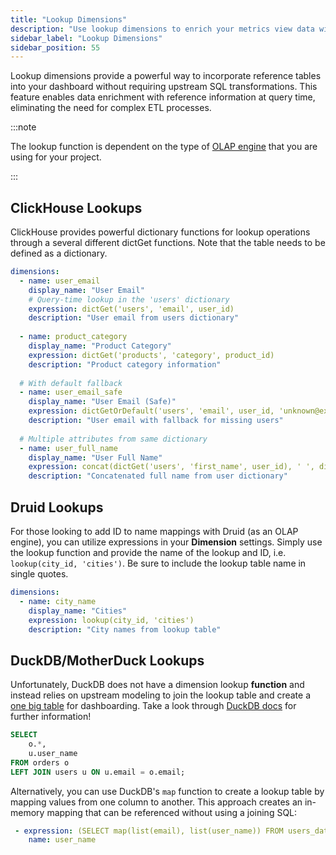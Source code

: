 ```yaml
---
title: "Lookup Dimensions"
description: "Use lookup dimensions to enrich your metrics view data with reference information at query time"
sidebar_label: "Lookup Dimensions"
sidebar_position: 55
---
```


Lookup dimensions provide a powerful way to incorporate reference tables into your dashboard without requiring upstream SQL transformations. This feature enables data enrichment with reference information at query time, eliminating the need for complex ETL processes.

:::note

The lookup function is dependent on the type of [OLAP engine](/connect/olap) that you are using for your project.

:::

## ClickHouse Lookups

ClickHouse provides powerful dictionary functions for lookup operations through a several different dictGet functions. Note that the table needs to be defined as a dictionary. 

```yaml
dimensions:
  - name: user_email
    display_name: "User Email"
    # Query-time lookup in the 'users' dictionary
    expression: dictGet('users', 'email', user_id)
    description: "User email from users dictionary"
    
  - name: product_category
    display_name: "Product Category" 
    expression: dictGet('products', 'category', product_id)
    description: "Product category information"
    
  # With default fallback
  - name: user_email_safe
    display_name: "User Email (Safe)"
    expression: dictGetOrDefault('users', 'email', user_id, 'unknown@example.com')
    description: "User email with fallback for missing users"
    
  # Multiple attributes from same dictionary
  - name: user_full_name
    display_name: "User Full Name"
    expression: concat(dictGet('users', 'first_name', user_id), ' ', dictGet('users', 'last_name', user_id))
    description: "Concatenated full name from user dictionary"
```

## Druid Lookups

For those looking to add ID to name mappings with Druid (as an OLAP engine), you can utilize expressions in your **Dimension** settings. Simply use the lookup function and provide the name of the lookup and ID, i.e. `lookup(city_id, 'cities')`. Be sure to include the lookup table name in single quotes.

```yaml
dimensions:
  - name: city_name
    display_name: "Cities"
    expression: lookup(city_id, 'cities')
    description: "City names from lookup table"
```

## DuckDB/MotherDuck Lookups

Unfortunately, DuckDB does not have a dimension lookup **function** and instead relies on upstream modeling to join the lookup table and create a [one big table](/build/models/#one-big-table-and-dashboarding) for dashboarding. Take a look through [DuckDB docs](https://duckdb.org/docs/stable/sql/introduction) for further information!

```sql
SELECT 
    o.*,
    u.user_name
FROM orders o
LEFT JOIN users u ON u.email = o.email;
```


Alternatively, you can use DuckDB's `map` function to create a lookup table by mapping values from one column to another. This approach creates an in-memory mapping that can be referenced without using a joining SQL:

```yaml
 - expression: (SELECT map(list(email), list(user_name)) FROM users_dataset)[email]
    name: user_name
```